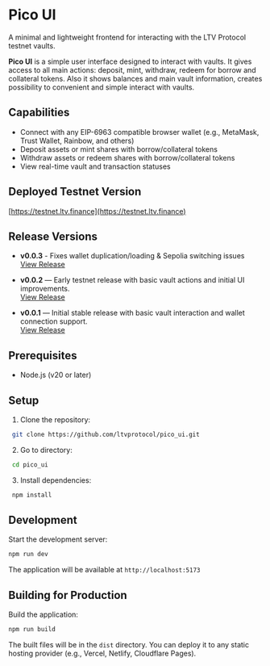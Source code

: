 # Pico UI

A minimal and lightweight frontend for interacting with the LTV Protocol testnet vaults.

**Pico UI** is a simple user interface designed to interact with vaults. It gives access to all main actions: deposit, mint, withdraw, redeem for borrow and collateral tokens. Also it shows balances and main vault information, creates possibility to convenient and simple interact with vaults.

## Capabilities

- Connect with any EIP-6963 compatible browser wallet (e.g., MetaMask, Trust Wallet, Rainbow, and others)
- Deposit assets or mint shares with borrow/collateral tokens
- Withdraw assets or redeem shares with borrow/collateral tokens
- View real-time vault and transaction statuses

## Deployed Testnet Version

[https://testnet.ltv.finance](https://testnet.ltv.finance)


## Release Versions

- **v0.0.3** - Fixes wallet duplication/loading & Sepolia switching issues
  [View Release](https://github.com/ltvprotocol/pico_ui/releases/tag/v0.0.3)

- **v0.0.2** — Early testnet release with basic vault actions and initial UI improvements.  
  [View Release](https://github.com/ltvprotocol/pico_ui/releases/tag/v0.0.2)

- **v0.0.1** — Initial stable release with basic vault interaction and wallet connection support.  
  [View Release](https://github.com/ltvprotocol/pico_ui/releases/tag/v0.0.1)

## Prerequisites

- Node.js (v20 or later)

## Setup

1. Clone the repository:
  ```bash
   git clone https://github.com/ltvprotocol/pico_ui.git
   ```
2. Go to directory:
  ```bash
   cd pico_ui
   ```
3. Install dependencies:
  ```bash
   npm install
   ```

## Development

Start the development server:
```bash
npm run dev
```

The application will be available at `http://localhost:5173`

## Building for Production

Build the application:
```bash
npm run build
```

The built files will be in the `dist` directory.
You can deploy it to any static hosting provider (e.g., Vercel, Netlify, Cloudflare Pages).
